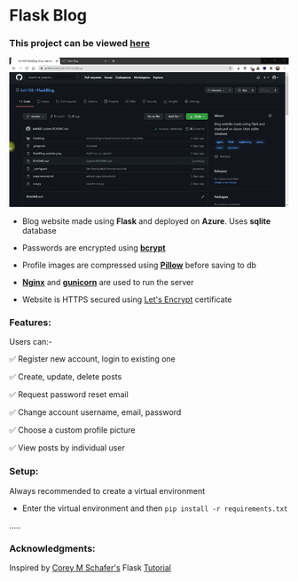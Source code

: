 # Flask Blog

### This project can be viewed [here](http://flaskblog.eastus.cloudapp.azure.com)

![](FlaskBlog_website.gif)


* Blog website made using **Flask** and deployed on **Azure**. Uses **sqlite** database

* Passwords are encrypted using [**bcrypt**](https://www.npmjs.com/package/bcrypt)

* Profile images are compressed using [**Pillow**](https://pypi.org/project/Pillow/) before saving to db

* [**Nginx**](https://www.nginx.com/) and [**gunicorn**](https://gunicorn.org/) are used to run the server

* Website is HTTPS secured using [Let's Encrypt](https://letsencrypt.org/) certificate

### Features:

Users can:-

:white_check_mark: Register new account, login to existing one

:white_check_mark: Create, update, delete posts

:white_check_mark: Request password reset email

:white_check_mark: Change account username, email, password

:white_check_mark: Choose a custom profile picture

:white_check_mark: View posts by individual user



### Setup:

Always recommended to create a virtual environment

* Enter the virtual environment and then
```pip install -r requirements.txt```

.....





### Acknowledgments:

Inspired by [Corey M Schafer's](https://www.youtube.com/channel/UCCezIgC97PvUuR4_gbFUs5g) Flask [Tutorial](https://www.youtube.com/playlist?list=PL-osiE80TeTs4UjLw5MM6OjgkjFeUxCYH)

